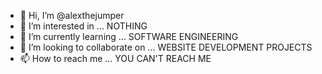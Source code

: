 - 👋 Hi, I’m @alexthejumper
- 👀 I’m interested in ... NOTHING
- 🌱 I’m currently learning ... SOFTWARE ENGINEERING
- 💞️ I’m looking to collaborate on ... WEBSITE DEVELOPMENT PROJECTS
- 📫 How to reach me ... YOU CAN'T REACH ME

<!---
alexthejumper/alexthejumper is a ✨ special ✨ repository because its `README.md` (this file) appears on your GitHub profile.
You can click the Preview link to take a look at your changes.
--->
